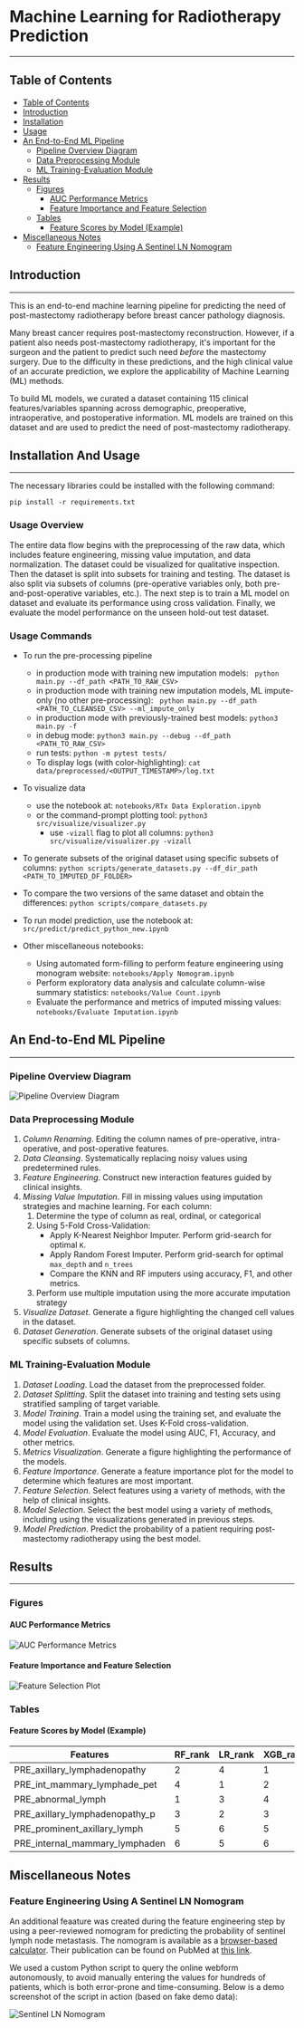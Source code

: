 # Machine Learning for Radiotherapy Prediction
---
## Table of Contents
<!-- - [Machine Learning for Radiotherapy Prediction](#machine-learning-for-radiotherapy-prediction) -->
  - [Table of Contents](#table-of-contents)
  - [Introduction](#introduction)
  - [Installation](#installation)
  - [Usage](#usage)
  - [An End-to-End ML Pipeline](#an-end-to-end-ml-pipeline)
    - [Pipeline Overview Diagram](#pipeline-overview-diagram)
    - [Data Preprocessing Module](#data-preprocessing-module)
    - [ML Training-Evaluation Module](#ml-training-evaluation-module)
  - [Results](#results)
    - [Figures](#figures)
      - [AUC Performance Metrics](#auc-performance-metrics)
      - [Feature Importance and Feature Selection](#feature-importance-and-feature-selection)
    - [Tables](#tables)
      - [Feature Scores by Model (Example)](#feature-scores-by-model-example)
  - [Miscellaneous Notes](#miscellaneous-notes)
    - [Feature Engineering Using A Sentinel LN Nomogram](#feature-engineering-using-a-sentinel-ln-nomogram)

## Introduction
---
This is an end-to-end machine learning pipeline for predicting the need of post-mastectomy radiotherapy before breast cancer pathology diagnosis.

Many breast cancer requires post-mastectomy reconstruction. However, if a patient also needs post-mastectomy radiotherapy, it's important for the surgeon and the patient to predict such need *before* the mastectomy surgery. Due to the difficulty in these predictions, and the high clinical value of an accurate prediction, we explore the applicability of Machine Learning (ML) methods. 

To build ML models, we curated a dataset containing 115 clinical features/variables spanning across demographic, preoperative, intraoperative, and postoperative information. ML models are trained on this dataset and are used to predict the need of post-mastectomy radiotherapy.


## Installation And Usage
---
The necessary libraries could be installed with the following command:

`pip install -r requirements.txt` 

### Usage Overview
The entire data flow begins with the preprocessing of the raw data, which includes feature engineering, missing value imputation, and data normalization. The dataset could be visualized for qualitative inspection. Then the dataset is split into subsets for training and testing. The dataset is also split via subsets of columns (pre-operative variables only, both pre-and-post-operative variables, etc.). The next step is to train a ML model on dataset and evaluate its performance using cross validation. Finally, we evaluate the model performance on the unseen hold-out test dataset.

### Usage Commands

- To run the pre-processing pipeline
  - in production mode with training new imputation models: ` python main.py --df_path <PATH_TO_RAW_CSV>`
  - in production mode with training new imputation models, ML impute-only (no other pre-processing): ` python main.py --df_path <PATH_TO_CLEANSED_CSV> --ml_impute_only`
  <!-- - in production mode with training new imputation models, Expert impute-only (with other pre-processing): ` python main.py --df_path <PATH_TO_CLEANSED_CSV> --expert_impute_only` -->
  - in production mode with previously-trained best models: `python3 main.py -f `
  - in debug mode: `python3 main.py --debug --df_path <PATH_TO_RAW_CSV>`
  - run tests: `python -m pytest tests/`
  - To display logs (with color-highlighting):
`cat data/preprocessed/<OUTPUT_TIMESTAMP>/log.txt`

- To visualize data
  - use the notebook at: `notebooks/RTx Data Exploration.ipynb`
  - or the command-prompt plotting tool: `python3 src/visualize/visualizer.py`
    - use `-vizall` flag to plot all columns: `python3 src/visualize/visualizer.py -vizall`


- To generate subsets of the original dataset using specific subsets of columns: `python scripts/generate_datasets.py --df_dir_path <PATH_TO_IMPUTED_DF_FOLDER>`

- To compare the two versions of the same dataset and obtain the differences: `python scripts/compare_datasets.py`

- To run model prediction, use the notebook at: `src/predict/predict_python_new.ipynb` 

- Other miscellaneous notebooks:
  - Using automated form-filling to perform feature engineering using monogram website: `notebooks/Apply Nomogram.ipynb`
  - Perform exploratory data analysis and calculate column-wise summary statistics: `notebooks/Value Count.ipynb`
  - Evaluate the performance and metrics of imputed missing values: `notebooks/Evaluate Imputation.ipynb`


## An End-to-End ML Pipeline 
---
### Pipeline Overview Diagram
![Pipeline Overview Diagram](plots_tables/RTx_Pipeline_Diagram.png)
### Data Preprocessing Module
1. *Column Renaming*. Editing the column names of pre-operative, intra-operative, and post-operative features.
2. *Data     Cleansing*. Systematically replacing noisy values using predetermined rules.
3. *Feature Engineering*. Construct new interaction features guided by clinical insights.
4. *Missing Value Imputation*. Fill in missing values using imputation strategies and machine learning. For each column:
    1. Determine the type of column as real, ordinal, or categorical
    2. Using 5-Fold Cross-Validation:
        * Apply K-Nearest Neighbor Imputer. Perform grid-search for optimal `K`.
        * Apply Random Forest Imputer. Perform grid-search for optimal `max_depth` and `n_trees`
        * Compare the KNN and RF imputers using accuracy, F1, and other metrics.
    5. Perform use multiple imputation using the more accurate imputation strategy
5. *Visualize Dataset*. Generate a figure highlighting the changed cell values in the dataset.
6. *Dataset Generation*. Generate subsets of the original dataset using specific subsets of columns.

### ML Training-Evaluation Module
1. *Dataset Loading*. Load the dataset from the preprocessed folder.
2. *Dataset Splitting*. Split the dataset into training and testing sets using stratified sampling of target variable.
3. *Model Training*. Train a model using the training set, and evaluate the model using the validation set. Uses K-Fold cross-validation.
4. *Model Evaluation*. Evaluate the model using AUC, F1, Accuracy, and other metrics.
5. *Metrics Visualization*. Generate a figure highlighting the performance of the models.
6. *Feature Importance*. Generate a feature importance plot for the model to determine which features are most important.
7. *Feature Selection*. Select features using a variety of methods, with the help of clinical insights.
8. *Model Selection*. Select the best model using a variety of methods, including using the visualizations generated in previous steps.
9. *Model Prediction*. Predict the probability of a patient requiring post-mastectomy radiotherapy using the best model.


## Results
---
### Figures

#### AUC Performance Metrics
![AUC Performance Metrics](README_figures/AUC_full_axis.png)


#### Feature Importance and Feature Selection
![Feature Selection Plot](README_figures/7_PRE-1.0spars-expert-imputed86cols_top_features_metrics.png)

### Tables

#### Feature Scores by Model (Example)
| Features                          | RF\_rank | LR\_rank | XGB\_rank | RF\_score | LR\_score | XGB\_score | Rank\_Product^(1/3) | Rank\_Product\_Rank |
| --------------------------------- | -------- | -------- | --------- | --------- | --------- | ---------- | ------------------- | ------------------- |
| PRE\_axillary\_lymphadenopathy    | 2        | 4        | 1         | 0.23      | 0.48      | 0.36       | 2                   | 1                   |
| PRE\_int\_mammary\_lymphade\_pet  | 4        | 1        | 2         | 0.18      | 1.07      | 0.22       | 2                   | 2                   |
| PRE\_abnormal\_lymph              | 1        | 3        | 4         | 0.24      | 0.58      | 0.14       | 2.29                | 3                   |
| PRE\_axillary\_lymphadenopathy\_p | 3        | 2        | 3         | 0.22      | 0.59      | 0.15       | 2.62                | 4                   |
| PRE\_prominent\_axillary\_lymph   | 5        | 6        | 5         | 0.09      | 0.08      | 0.07       | 5.31                | 5                   |
| PRE\_internal\_mammary\_lymphaden | 6        | 5        | 6         | 0.04      | 0.32      | 0.05       | 5.65                | 6                   |


## Miscellaneous Notes


### Feature Engineering Using A Sentinel LN Nomogram
An additional feaature was created during the feature engineering step by using a peer-reviewed nomogram for predicting the probability of sentinel lymph node metastasis. The nomogram is available as a [browser-based calculator](https://nomograms.mskcc.org/Breast/BreastSLNodeMetastasisPage.aspx). Their publication can be found on PubMed at [this link](https://pubmed.ncbi.nlm.nih.gov/17664461/).

We used a custom Python script to query the online webform autonomously, to avoid manually entering the values for hundreds of patients, which is both error-prone and time-consuming. Below is a demo screenshot of the script in action (based on fake demo data):

![Sentinel LN Nomogram](README_figures/nomogram_script.gif)

